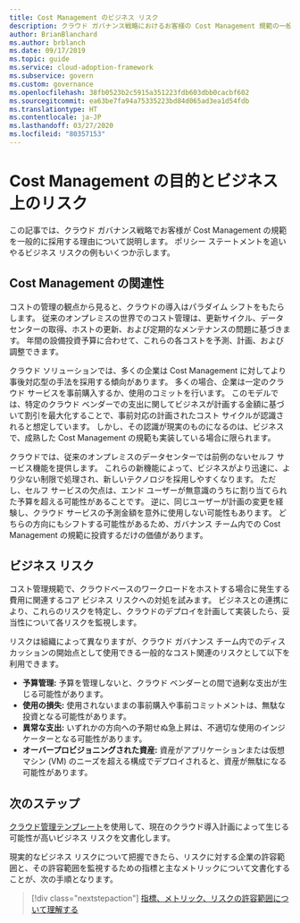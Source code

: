 ```yaml
---
title: Cost Management のビジネス リスク
description: クラウド ガバナンス戦略におけるお客様の Cost Management 規範の一般的な導入例を示して説明します。 
author: BrianBlanchard
ms.author: brblanch
ms.date: 09/17/2019
ms.topic: guide
ms.service: cloud-adoption-framework
ms.subservice: govern
ms.custom: governance
ms.openlocfilehash: 38fb0523b2c5915a351223fdb603dbb0cacbf602
ms.sourcegitcommit: ea63be7fa94a75335223bd84d065ad3ea1d54fdb
ms.translationtype: HT
ms.contentlocale: ja-JP
ms.lasthandoff: 03/27/2020
ms.locfileid: "80357153"
---
```

<!-- cSpell:ignore prepurchases -->

# <a name="cost-management-motivations-and-business-risks"></a>Cost Management の目的とビジネス上のリスク

この記事では、クラウド ガバナンス戦略でお客様が Cost Management の規範を一般的に採用する理由について説明します。 ポリシー ステートメントを追いやるビジネス リスクの例もいくつか示します。

<!-- markdownlint-disable MD026 -->

## <a name="is-cost-management-relevant"></a>Cost Management の関連性

コストの管理の観点から見ると、クラウドの導入はパラダイム シフトをもたらします。 従来のオンプレミスの世界でのコスト管理は、更新サイクル、データ センターの取得、ホストの更新、および定期的なメンテナンスの問題に基づきます。 年間の設備投資予算に合わせて、これらの各コストを予測、計画、および調整できます。

クラウド ソリューションでは、多くの企業は Cost Management に対してより事後対応型の手法を採用する傾向があります。 多くの場合、企業は一定のクラウド サービスを事前購入するか、使用のコミットを行います。 このモデルでは、特定のクラウド ベンダーでの支出に関してビジネスが計画する金額に基づいて割引を最大化することで、事前対応の計画されたコスト サイクルが認識されると想定しています。 しかし、その認識が現実のものになるのは、ビジネスで、成熟した Cost Management の規範も実装している場合に限られます。

クラウドでは、従来のオンプレミスのデータセンターでは前例のないセルフ サービス機能を提供します。 これらの新機能によって、ビジネスがより迅速に、より少ない制限で処理され、新しいテクノロジを採用しやすくなります。 ただし、セルフ サービスの欠点は、エンド ユーザーが無意識のうちに割り当てられた予算を超える可能性があることです。 逆に、同じユーザーが計画の変更を経験し、クラウド サービスの予測金額を意外に使用しない可能性もあります。 どちらの方向にもシフトする可能性があるため、ガバナンス チーム内での Cost Management の規範に投資するだけの価値があります。

## <a name="business-risk"></a>ビジネス リスク

コスト管理規範で、クラウドベースのワークロードをホストする場合に発生する費用に関連するコア ビジネス リスクへの対処を試みます。 ビジネスとの連携により、これらのリスクを特定し、クラウドのデプロイを計画して実装したら、妥当性について各リスクを監視します。

リスクは組織によって異なりますが、クラウド ガバナンス チーム内でのディスカッションの開始点として使用できる一般的なコスト関連のリスクとして以下を利用できます。

- **予算管理:** 予算を管理しないと、クラウド ベンダーとの間で過剰な支出が生じる可能性があります。
- **使用の損失:** 使用されないままの事前購入や事前コミットメントは、無駄な投資となる可能性があります。
- **異常な支出:** いずれかの方向への予期せぬ急上昇は、不適切な使用のインジケーターとなる可能性があります。
- **オーバープロビジョニングされた資産:** 資産がアプリケーションまたは仮想マシン (VM) のニーズを超える構成でデプロイされると、資産が無駄になる可能性があります。

## <a name="next-steps"></a>次のステップ

[クラウド管理テンプレート](./template.md)を使用して、現在のクラウド導入計画によって生じる可能性が高いビジネス リスクを文書化します。

現実的なビジネス リスクについて把握できたら、リスクに対する企業の許容範囲と、その許容範囲を監視するための指標と主なメトリックについて文書化することが、次の手順となります。

> [!div class="nextstepaction"]
> [指標、メトリック、リスクの許容範囲について理解する](./metrics-tolerance.md)
